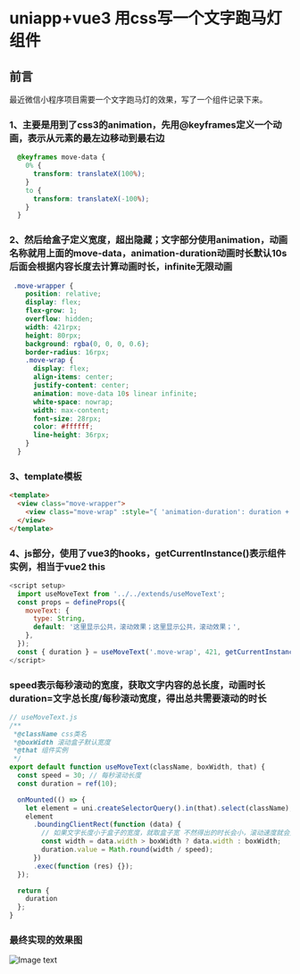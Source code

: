 # uniapp+vue3 用css写一个文字跑马灯组件


## 前言
最近微信小程序项目需要一个文字跑马灯的效果，写了一个组件记录下来。

### 1、主要是用到了css3的animation，先用@keyframes定义一个动画，表示从元素的最左边移动到最右边
```css
  @keyframes move-data {
    0% {
      transform: translateX(100%);
    }
    to {
      transform: translateX(-100%);
    }
  }
``` 

### 2、然后给盒子定义宽度，超出隐藏；文字部分使用animation，动画名称就用上面的move-data，animation-duration动画时长默认10s 后面会根据内容长度去计算动画时长，infinite无限动画
```css
 .move-wrapper {
    position: relative;
    display: flex;
    flex-grow: 1;
    overflow: hidden;
    width: 421rpx;
    height: 80rpx;
    background: rgba(0, 0, 0, 0.6);
    border-radius: 16rpx;
    .move-wrap {
      display: flex;
      align-items: center;
      justify-content: center;
      animation: move-data 10s linear infinite;
      white-space: nowrap;
      width: max-content;
      font-size: 28rpx;
      color: #ffffff;
      line-height: 36rpx;
    }
  }  
``` 

### 3、template模板
```html
<template>
  <view class="move-wrapper">
    <view class="move-wrap" :style="{ 'animation-duration': duration + 's' }">{{props.moveText}}</view>
  </view>
</template>
``` 

### 4、js部分，使用了vue3的hooks，getCurrentInstance()表示组件实例，相当于vue2 this
```js
<script setup>
  import useMoveText from '../../extends/useMoveText';
  const props = defineProps({
    moveText: {
      type: String,
      default: '这里显示公共，滚动效果；这里显示公共，滚动效果；',
    },
  });
  const { duration } = useMoveText('.move-wrap', 421, getCurrentInstance());
</script>
``` 

### speed表示每秒滚动的宽度，获取文字内容的总长度，动画时长 duration=文字总长度/每秒滚动宽度，得出总共需要滚动的时长
```js
// useMoveText.js
/**
 *@className css类名
 *@boxWidth 滚动盒子默认宽度
 *@that 组件实例
 */
export default function useMoveText(className, boxWidth, that) {
  const speed = 30; // 每秒滚动长度
  const duration = ref(10);

  onMounted(() => {
    let element = uni.createSelectorQuery().in(that).select(className);
    element
      .boundingClientRect(function (data) {
        // 如果文字长度小于盒子的宽度，就取盒子宽 不然得出的时长会小，滚动速度就会变快
        const width = data.width > boxWidth ? data.width : boxWidth;
        duration.value = Math.round(width / speed);
      })
      .exec(function (res) {});
  });

  return {
    duration
  };
}
```

### 最终实现的效果图
![Image text](https://cdn.jsdelivr.net/gh/strivezc/common/select1.gif)


